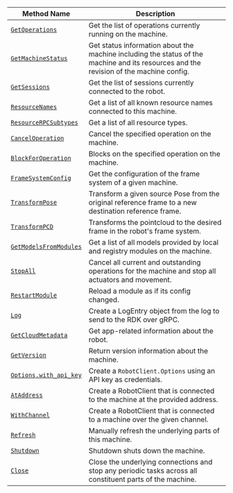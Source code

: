<!-- prettier-ignore -->
| Method Name | Description |
| ----------- | ----------- |
| [`GetOperations`](/dev/reference/apis/robot/#getoperations) | Get the list of operations currently running on the machine. |
| [`GetMachineStatus`](/dev/reference/apis/robot/#getmachinestatus) | Get status information about the machine including the status of the machine and its resources and the revision of the machine config. |
| [`GetSessions`](/dev/reference/apis/robot/#getsessions) | Get the list of sessions currently connected to the robot. |
| [`ResourceNames`](/dev/reference/apis/robot/#resourcenames) | Get a list of all known resource names connected to this machine. |
| [`ResourceRPCSubtypes`](/dev/reference/apis/robot/#resourcerpcsubtypes) | Get a list of all resource types. |
| [`CancelOperation`](/dev/reference/apis/robot/#canceloperation) | Cancel the specified operation on the machine. |
| [`BlockForOperation`](/dev/reference/apis/robot/#blockforoperation) | Blocks on the specified operation on the machine. |
| [`FrameSystemConfig`](/dev/reference/apis/robot/#framesystemconfig) | Get the configuration of the frame system of a given machine. |
| [`TransformPose`](/dev/reference/apis/robot/#transformpose) | Transform a given source Pose from the original reference frame to a new destination reference frame. |
| [`TransformPCD`](/dev/reference/apis/robot/#transformpcd) | Transforms the pointcloud to the desired frame in the robot's frame system. |
| [`GetModelsFromModules`](/dev/reference/apis/robot/#getmodelsfrommodules) | Get a list of all models provided by local and registry modules on the machine. |
| [`StopAll`](/dev/reference/apis/robot/#stopall) | Cancel all current and outstanding operations for the machine and stop all actuators and movement. |
| [`RestartModule`](/dev/reference/apis/robot/#restartmodule) | Reload a module as if its config changed. |
| [`Log`](/dev/reference/apis/robot/#log) | Create a LogEntry object from the log to send to the RDK over gRPC. |
| [`GetCloudMetadata`](/dev/reference/apis/robot/#getcloudmetadata) | Get app-related information about the robot. |
| [`GetVersion`](/dev/reference/apis/robot/#getversion) | Return version information about the machine. |
| [`Options.with_api_key`](/dev/reference/apis/robot/#optionswith_api_key) | Create a `RobotClient.Options` using an API key as credentials. |
| [`AtAddress`](/dev/reference/apis/robot/#ataddress) | Create a RobotClient that is connected to the machine at the provided address. |
| [`WithChannel`](/dev/reference/apis/robot/#withchannel) | Create a RobotClient that is connected to a machine over the given channel. |
| [`Refresh`](/dev/reference/apis/robot/#refresh) | Manually refresh the underlying parts of this machine. |
| [`Shutdown`](/dev/reference/apis/robot/#shutdown) | Shutdown shuts down the machine. |
| [`Close`](/dev/reference/apis/robot/#close) | Close the underlying connections and stop any periodic tasks across all constituent parts of the machine. |

